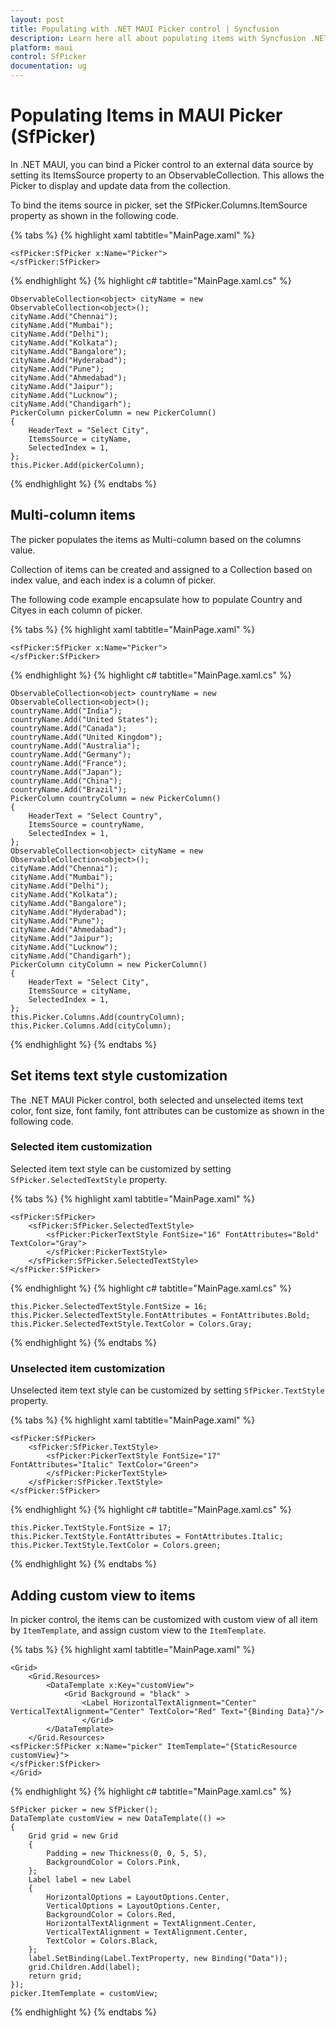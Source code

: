 ```yaml
---
layout: post
title: Populating with .NET MAUI Picker control | Syncfusion
description: Learn here all about populating items with Syncfusion .NET MAUI Picker (SfPicker) control.
platform: maui
control: SfPicker
documentation: ug
---
```


# Populating Items in MAUI Picker (SfPicker)

In .NET MAUI, you can bind a Picker control to an external data source by setting its ItemsSource property to an ObservableCollection<object>. This allows the Picker to display and update data from the collection.

To bind the items source in picker, set the SfPicker.Columns.ItemSource property as shown in the following code.

{% tabs %}
{% highlight xaml tabtitle="MainPage.xaml" %}

<?xml version="1.0" encoding="utf-8" ?>
<ContentPage xmlns="http://schemas.microsoft.com/dotnet/2021/maui"
             xmlns:x="http://schemas.microsoft.com/winfx/2009/xaml"
             xmlns:sfPicker="clr-namespace:Syncfusion.Maui.Picker;assembly=Syncfusion.Maui.Picker"
             x:Class="PickerSample.MainPage">

    <sfPicker:SfPicker x:Name="Picker">
    </sfPicker:SfPicker>
</ContentPage>
{% endhighlight %}
{% highlight c# tabtitle="MainPage.xaml.cs" %}

    ObservableCollection<object> cityName = new ObservableCollection<object>();
    cityName.Add("Chennai");
    cityName.Add("Mumbai");
    cityName.Add("Delhi");
    cityName.Add("Kolkata");
    cityName.Add("Bangalore");
    cityName.Add("Hyderabad");
    cityName.Add("Pune");
    cityName.Add("Ahmedabad");
    cityName.Add("Jaipur");
    cityName.Add("Lucknow");
    cityName.Add("Chandigarh");
    PickerColumn pickerColumn = new PickerColumn()
    {
        HeaderText = "Select City",
        ItemsSource = cityName,
        SelectedIndex = 1,
    };
    this.Picker.Add(pickerColumn);

{% endhighlight %}
{% endtabs %}

## Multi-column items

The picker populates the items as Multi-column based on the columns value.

Collection of items can be created and assigned to a Collection based on index value, and each index is a column of picker.

The following code example encapsulate how to populate Country and Cityes in each column of picker.

{% tabs %}
{% highlight xaml tabtitle="MainPage.xaml" %}

<?xml version="1.0" encoding="utf-8" ?>
<ContentPage xmlns="http://schemas.microsoft.com/dotnet/2021/maui"
             xmlns:x="http://schemas.microsoft.com/winfx/2009/xaml"
             xmlns:sfPicker="clr-namespace:Syncfusion.Maui.Picker;assembly=Syncfusion.Maui.Picker"
             x:Class="PickerSample.MainPage">

    <sfPicker:SfPicker x:Name="Picker">
    </sfPicker:SfPicker>
</ContentPage>

{% endhighlight %}
{% highlight c# tabtitle="MainPage.xaml.cs" %}

    ObservableCollection<object> countryName = new ObservableCollection<object>();
    countryName.Add("India");
    countryName.Add("United States");
    countryName.Add("Canada");
    countryName.Add("United Kingdom");
    countryName.Add("Australia");
    countryName.Add("Germany");
    countryName.Add("France");
    countryName.Add("Japan");
    countryName.Add("China");
    countryName.Add("Brazil");
    PickerColumn countryColumn = new PickerColumn()
    {
        HeaderText = "Select Country",
        ItemsSource = countryName,
        SelectedIndex = 1,
    };
    ObservableCollection<object> cityName = new ObservableCollection<object>();
    cityName.Add("Chennai");
    cityName.Add("Mumbai");
    cityName.Add("Delhi");
    cityName.Add("Kolkata");
    cityName.Add("Bangalore");
    cityName.Add("Hyderabad");
    cityName.Add("Pune");
    cityName.Add("Ahmedabad");
    cityName.Add("Jaipur");
    cityName.Add("Lucknow");
    cityName.Add("Chandigarh");
    PickerColumn cityColumn = new PickerColumn()
    {
        HeaderText = "Select City",
        ItemsSource = cityName,
        SelectedIndex = 1,
    };
    this.Picker.Columns.Add(countryColumn);
    this.Picker.Columns.Add(cityColumn);

{% endhighlight %}
{% endtabs %}

## Set items text style customization

The .NET MAUI Picker control, both selected and unselected items text color, font size, font family, font attributes can be customize as shown in the following code.

### Selected item customization

Selected item text style can be customized by setting `SfPicker.SelectedTextStyle` property.

{% tabs %}
{% highlight xaml tabtitle="MainPage.xaml" %}

    <sfPicker:SfPicker>
        <sfPicker:SfPicker.SelectedTextStyle>
            <sfPicker:PickerTextStyle FontSize="16" FontAttributes="Bold" TextColor="Gray">
            </sfPicker:PickerTextStyle>
        </sfPicker:SfPicker.SelectedTextStyle>
    </sfPicker:SfPicker>

{% endhighlight %}
{% highlight c# tabtitle="MainPage.xaml.cs" %}

    this.Picker.SelectedTextStyle.FontSize = 16;
    this.Picker.SelectedTextStyle.FontAttributes = FontAttributes.Bold;
    this.Picker.SelectedTextStyle.TextColor = Colors.Gray;

{% endhighlight %}
{% endtabs %}

### Unselected item customization

Unselected item text style can be customized by setting `SfPicker.TextStyle` property.

{% tabs %}
{% highlight xaml tabtitle="MainPage.xaml" %}

    <sfPicker:SfPicker>
        <sfPicker:SfPicker.TextStyle>
            <sfPicker:PickerTextStyle FontSize="17" FontAttributes="Italic" TextColor="Green">
            </sfPicker:PickerTextStyle>
        </sfPicker:SfPicker.TextStyle>
    </sfPicker:SfPicker>

{% endhighlight %}
{% highlight c# tabtitle="MainPage.xaml.cs" %}

    this.Picker.TextStyle.FontSize = 17;
    this.Picker.TextStyle.FontAttributes = FontAttributes.Italic;
    this.Picker.TextStyle.TextColor = Colors.green;

{% endhighlight %}
{% endtabs %}

## Adding custom view to items

In picker control, the items can be customized with custom view of all item by `ItemTemplate`, and assign custom view to the `ItemTemplate`.

{% tabs %}
{% highlight xaml tabtitle="MainPage.xaml" %}

    <Grid>
        <Grid.Resources>
            <DataTemplate x:Key="customView">
                <Grid Background = "black" >
                    <Label HorizontalTextAlignment="Center" VerticalTextAlignment="Center" TextColor="Red" Text="{Binding Data}"/>
                    </Grid>
            </DataTemplate>
        </Grid.Resources>
    <sfPicker:SfPicker x:Name="picker" ItemTemplate="{StaticResource customView}">
    </sfPicker:SfPicker>
    </Grid>

{% endhighlight %}
{% highlight c# tabtitle="MainPage.xaml.cs" %}

    SfPicker picker = new SfPicker();
    DataTemplate customView = new DataTemplate(() =>
    {
        Grid grid = new Grid
        {
            Padding = new Thickness(0, 0, 5, 5),
            BackgroundColor = Colors.Pink,
        };
        Label label = new Label
        {
            HorizontalOptions = LayoutOptions.Center,
            VerticalOptions = LayoutOptions.Center,
            BackgroundColor = Colors.Red,
            HorizontalTextAlignment = TextAlignment.Center,
            VerticalTextAlignment = TextAlignment.Center,
            TextColor = Colors.Black,
        };
        label.SetBinding(Label.TextProperty, new Binding("Data"));
        grid.Children.Add(label);
        return grid;
    });
    picker.ItemTemplate = customView;

{% endhighlight %}
{% endtabs %}
